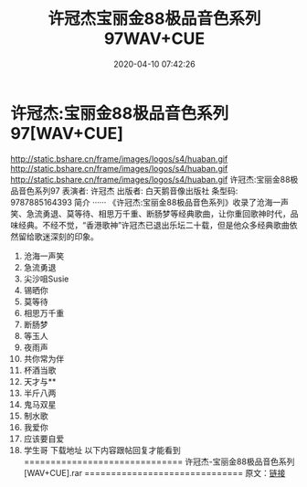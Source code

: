 ﻿---
title: 许冠杰宝丽金88极品音色系列97WAV+CUE
date: 2020-04-10 07:42:26
categories: WAV车载音乐、镜像
tags: 华语中文
---
# 许冠杰:宝丽金88极品音色系列97[WAV+CUE]

http://static.bshare.cn/frame/images/logos/s4/huaban.gif
http://static.bshare.cn/frame/images/logos/s4/huaban.gif
http://static.bshare.cn/frame/images/logos/s4/huaban.gif
许冠杰:宝丽金88极品音色系列97
表演者: 许冠杰
出版者: 白天鹅音像出版社
条型码: 9787885164393
简介 ······
《许冠杰:宝丽金88极品音色系列》收录了沧海一声笑、急流勇退、莫等待、相思万千重、断肠梦等经典歌曲，让你重回歌神时代，品味经典。不经不觉，“香港歌神”许冠杰已退出乐坛二十载，但是他众多经典歌曲依然留给歌迷深刻的印象。
01. 沧海一声笑
02. 急流勇退
03. 尖沙咀Susie
04. 锡晒你
05. 莫等待
06. 相思万千重
07. 断肠梦
08. 等玉人
09. 夜雨声
10. 共你常为伴
11. 杯酒当歌
12. 天才与**
13. 半斤八两
14. 鬼马双星
15. 制水歌
16. 我爱你
17. 应该要自爱
18. 学生哥
下载地址
以下内容跟帖回复才能看到
==============================
许冠杰-宝丽金88极品音色系列 [WAV+CUE].rar
==============================
原文：[链接](https://blog.sina.com.cn/s/blog_1647c7e7601030l5z.html)